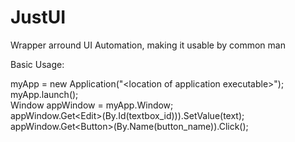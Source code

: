 JustUI
======

 Wrapper arround UI Automation, making it usable by common man


 Basic Usage:
 
 myApp = new Application("&lt;location of application executable>");
 <br />
 myApp.launch();
 <br />
 Window appWindow = myApp.Window;
 <br />
 appWindow.Get&lt;Edit>(By.Id(textbox_id))).SetValue(text);
 <br />
 appWindow.Get&lt;Button>(By.Name(button_name)).Click();
